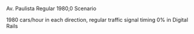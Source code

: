 Av. Paulista Regular 1980,0 Scenario

1980 cars/hour in each direction, regular traffic signal timing
0% in Digital Rails